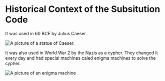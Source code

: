 # Historical Context of the Subsitution Code

It was used in 60 BCE by Julius Caeser.
 
![A picture of a statue of Caeser.](https://upload.wikimedia.org/wikipedia/commons/thumb/b/b4/Bust_of_Julius_Caesar_from_History_of_the_World_%281902%29.png/220px-Bust_of_Julius_Caesar_from_History_of_the_World_%281902%29.png)

It was also used in World War 2 by the Nazis as a cypher. They changed it every day and had special machines caled enigma machines to solve the cypher.

![A picture of an enigma machine](https://upload.wikimedia.org/wikipedia/commons/b/bd/Enigma_%28crittografia%29_-_Museo_scienza_e_tecnologia_Milano.jpg)
